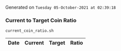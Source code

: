 Generated on `Tuesday 05-October-2021 at 02:39:18`

### Current to Target Coin Ratio
`current_coin_ratio.sh`

Date|Current|Target|Ratio
---|---|---|---
